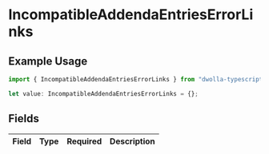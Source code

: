 # IncompatibleAddendaEntriesErrorLinks

## Example Usage

```typescript
import { IncompatibleAddendaEntriesErrorLinks } from "dwolla-typescript/models";

let value: IncompatibleAddendaEntriesErrorLinks = {};
```

## Fields

| Field       | Type        | Required    | Description |
| ----------- | ----------- | ----------- | ----------- |